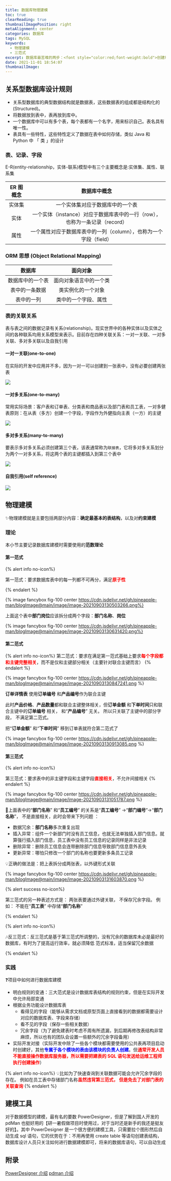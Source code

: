 ```yaml
---
title: 数据库物理建模
toc: true
clearReading: true
thumbnailImagePosition: right
metaAlignment: center
categories: 数据库
tags: MySQL
keywords:
  - 物理建模
  - 三范式
excerpt: 数据库最苦难的两步：<font style="color:red;font-weight:bold">创建和维护</font>，本文主要讲解数据库设计应当遵从的规则，并推荐常用的物理建模工具
date: 2021-11-01 18:54:07
thumbnailImage:
---
```


<!-- toc -->

## 关系型数据库设计规则

- 关系型数据库的典型数据结构就是数据表，这些数据表的组成都是结构化的(Structured)。
- 将数据放到表中，表再放到库中。
- 一个数据库中可以有多个表，每个表都有一个名字，用来标识自己。表名具有唯一性。
- 表具有一些特性，这些特性定义了数据在表中如何存储，类似 Java 和 Python 中 「 类 」的设计

### 表、记录、字段

E-R(entity-relationship，实体-联系)模型中有三个主要概念是:实体集、属性、联系集

| ER 图概念 |                                数据库中概念                                 |
| :-------: | :-------------------------------------------------------------------------: |
|  实体集   |                      一个实体集对应于数据库中的一个表                       |
|   实体    | 一个实体（instance）对应于数据库表中的一行（row），也称为一条记录（record） |
|   属性    |      一个属性对应于数据库表中的一列（column），也称为一个字段（field）      |

### ORM 思想 (Object Relational Mapping)

|      数据库      |        面向对象        |
| :--------------: | :--------------------: |
| 数据库中的一个表 | 面向对象语言中的一个类 |
|  表中的一条数据  |   类实例化的一个对象   |
|    表中的一列    |  类中的一个字段、属性  |

### 表的关联关系

表与表之间的数据记录有关系(relationship)。现实世界中的各种实体以及实体之间的各种联系均用关系模型来表示。目前存在四种关联关系：一对一关联、一对多关联、多对多关联以及自我引用

#### 一对一关联(one-to-one)

在实际的开发中应用并不多，因为一对一可以创建到一张表中，没有必要创建两张表

![](https://cdn.jsdelivr.net/gh/pineapple-man/blogImage@main/image/mysql/mysql-one-to-one.png)

#### 一对多关系(one-to-many)

常用实际场景：客户表和订单表、分类表和商品表以及部门表和员工表，一对多健表原则：在从表（多方）创建一个字段，字段作为外健指向主表（一方）的主键

![](https://cdn.jsdelivr.net/gh/pineapple-man/blogImage@main/image/mysql/mysql-one-to-many.png)

#### 多对多关系(many-to-many)

要表示多对多关系必须创建第三个表，该表通常称为`联接表`，它将多对多关系划分为两个一对多关系，将这两个表的主键都插入到第三个表中

![](https://cdn.jsdelivr.net/gh/pineapple-man/blogImage@main/image/mysql/mysql-many-to-many.png)

#### 自我引用(self reference)

![](https://cdn.jsdelivr.net/gh/pineapple-man/blogImage@main/image/mysql/mysql-self-reference.png)

## 物理建模

:sparkles:物理建模就是主要包括两部分内容：**确定最基本的表结构**，以及对**约束建模**

### 理论

本小节主要记录数据库建模时需要使用的**范数理论**

#### 第一范式

{% alert info no-icon%}

第一范式：要求数据库表中的每一列都不可再分，满足<font style="color:red;font-weight:bold">原子性</font>

{% endalert %}

{% image fancybox  fig-100  center https://cdn.jsdelivr.net/gh/pineapple-man/blogImage@main/image/image-20210903130503266.png%}

上面这个表中**部门岗位**应该拆分成两个字段：**部门名称**、**岗位**

{% image fancybox  fig-100  center https://cdn.jsdelivr.net/gh/pineapple-man/blogImage@main/image/image-20210903130631420.png%}

#### 第二范式

{% alert info no-icon%}
第二范式：要求在满足第一范式基础上要求<font style="color:red;font-weight:bold">每个字段都和主键完整相关</font>，而不是仅和主键部分相关（主要针对联合主键而言）
{% endalert %}

{% image fancybox  fig-100  center https://cdn.jsdelivr.net/gh/pineapple-man/blogImage@main/image/image-20210903130847241.png %}

**订单详情表** 使用**订单编号** 和**产品编号**作为联合主键

此时**产品价格**、**产品数量**都和联合主键整体相关，但**订单金额** 和**下单时间**只和联合主键中的**订单编号** 相关， 和“**产品编号**” 无关。 所以只关联了主键中的部分字段， 不满足第二范式。

把“**订单金额**” 和“**下单时间**” 移到订单表就符合第二范式了

{% image fancybox  fig-100  center https://cdn.jsdelivr.net/gh/pineapple-man/blogImage@main/image/image-20210903130913085.png %}

#### 第三范式

{% alert info no-icon%}

第三范式：要求表中的非主键字段和主键字段<font style="color:red;font-weight:bold">直接相关</font>，不允许间接相关
{% endalert %}

{% image fancybox  fig-100  center https://cdn.jsdelivr.net/gh/pineapple-man/blogImage@main/image/image-20210903131051787.png %}

:bug:上面表中的“**部门名称**” 和“**员工编号**” 的关系是“**员工编号**” →“**部门编号**”→“**部门名称**”， 不是直接相关，此时会带来下列问题 ：

- 数据冗余：**部门名称**多次重复出现
- 插入异常：组件一个新部门时没有员工信息，也就无法单独插入部门信息。就算强行插入部门信息，员工表中没有员工信息的记录同样是非法记录
- 删除异常：删除员工信息会连带删除部门信息导致部门信息意外丢失
- 更新异常：哪怕只修改一个部门的名称也要更新多条员工记录

:bulb:正确的做法是：把上表拆分成两张表，以外键形式关联

{% image fancybox  fig-100  center https://cdn.jsdelivr.net/gh/pineapple-man/blogImage@main/image/image-20210903131603870.png %}

{% alert success no-icon%}

第三范式的另一种表述方式是： 两张表要通过外键关联， 不保存冗余字段。 例如： 不能在“**员工表**” 中存储“**部门名称**”

{% endalert %}

{% alert info no-icon%}

:notes:反三范式：反三范式是基于第三范式所调整的，没有冗余的数据库未必是最好的数据库，有时为了提高运行效率，就必须降低 范式标准，适当保留冗余数据

{% endalert %}

### 实践

:question:项目中如何进行数据库建模

- 明白规则的变通：三大范式是设计数据库表结构的规则约束，但是在实际开发中允许局部变通
- 根据业务功能设计数据库表
  - 看得见的字段（能够从需求文档或原型页面上直接看到的数据都需要设计对应的数据库表、字段来存储）
  - 看不见的字段（保存一些相关数据）
  - 冗余字段（为了避免建表时考虑不周有所遗漏，到后期再修改表结构非常麻烦，所以也有的团队会设置一些额外的冗余字段备用）
- 实际开发对接（实际开发中除了一些各个模块都需要使用的公共表再项目启动时创建好，其他<font style="color:blue;font-weight:bold">专属于各个模块的表由该模块的负责人创建</font>。但<font style="color:red;font-weight:bold">通常开发人员不能直接操作数据库服务器，所以需要把建表的 SQL 语句发送给运维工程师执行创建操作</font>）

{% alert info no-icon%}
:bulb:比如为了快速查询到关联数据可能会允许冗余字段的存在。 例如在员工表中存储部门名称<font style="color:red;font-weight:bold">虽然违背第三范式， 但是免去了对部门表的关联查询</font>
{% endalert %}

## 建模工具

对于数据模型的建模，最有名的要数 PowerDesigner，但是了解到国人开发的 pdMan 也挺好用的【研一暑假做项目时使用过，对于当时还是新手的我还是挺友好的】。其中 PowerDesigner 是一个很方便的建模工具，只需要拉个图形然后自动生成 sql 语句，它的优势在于：不用再使用 create table 等语句创建表结构，数据库设计人员只关注如何进行数据建模即可，将来的数据库语句，可以自动生成

## 附录

[PowerDesigner 介绍](https://www.cnblogs.com/huangting/p/12654057.htm)
[pdman 介绍](https://blog.csdn.net/xinzhifu1/article/details/111693664)
